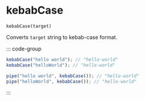 # kebabCase

`kebabCase(target)`

Converts `target` string to kebab-case format.

::: code-group

```ts [data-first]
kebabCase("hello world"); // "hello-world"
kebabCase("helloWorld"); // "hello-world"
```

```ts [data-last]
pipe("hello world", kebabCase()); // "hello-world"
pipe("helloWorld", kebabCase()); // "hello-world"
```

:::
